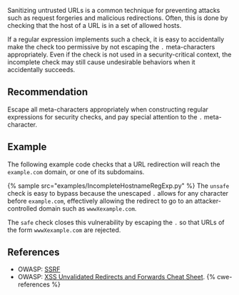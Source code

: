 Sanitizing untrusted URLs is a common technique for preventing attacks such as request forgeries and malicious redirections. Often, this is done by checking that the host of a URL is in a set of allowed hosts.

If a regular expression implements such a check, it is easy to accidentally make the check too permissive by not escaping the `.` meta-characters appropriately. Even if the check is not used in a security-critical context, the incomplete check may still cause undesirable behaviors when it accidentally succeeds.


## Recommendation
Escape all meta-characters appropriately when constructing regular expressions for security checks, and pay special attention to the `.` meta-character.


## Example
The following example code checks that a URL redirection will reach the `example.com` domain, or one of its subdomains.

{% sample src="examples/IncompleteHostnameRegExp.py" %}
The `unsafe` check is easy to bypass because the unescaped `.` allows for any character before `example.com`, effectively allowing the redirect to go to an attacker-controlled domain such as `wwwXexample.com`.

The `safe` check closes this vulnerability by escaping the `.` so that URLs of the form `wwwXexample.com` are rejected.


## References
* OWASP: [SSRF](https://www.owasp.org/index.php/Server_Side_Request_Forgery)
* OWASP: [XSS Unvalidated Redirects and Forwards Cheat Sheet](https://cheatsheetseries.owasp.org/cheatsheets/Unvalidated_Redirects_and_Forwards_Cheat_Sheet.html).
{% cwe-references %}
